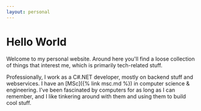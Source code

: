 ```yaml
---
layout: personal
---
```


# Hello World

Welcome to my personal website. Around here you'll find a loose collection of things that interest me, which is primarily tech-related stuff.

Professionally, I work as a C#.NET developer, mostly on backend stuff and webservices. I have an [MSc]({% link msc.md %}) in computer science & engineering. I've been fascinated by computers for as long as I can remember, and I like tinkering around with them and using them to build cool stuff.
